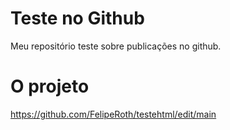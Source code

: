 # Teste no Github
Meu repositório teste sobre publicações no github.
# O projeto
https://github.com/FelipeRoth/testehtml/edit/main
